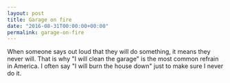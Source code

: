 ```yaml
---
layout: post
title: Garage on fire
date: "2016-08-31T00:00:00+00:00"
permalink: garage-on-fire
---
```


When someone says out loud that they will do something, it means they never will. That is why "I will clean the garage" is the most common refrain in America. I often say "I will burn the house down" just to make sure I never do it.
